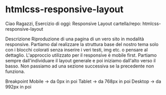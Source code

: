 # htmlcss-responsive-layout

Ciao Ragazzi,
Esercizio di oggi: Responsive Layout
cartella/repo: htmlcss-responsive-layout

Descrizione
Riproduzione di una pagina di un vero sito in modalità responsive.
Partiamo dal realizzare la struttura base del nostro tema solo con i blocchi colorati senza inserire i veri testi, img etc. o pensare al dettaglio.
L'approccio utilizzato per il responsive è mobile first.
Partiamo sempre dall'individuare il layout generale e poi iniziamo dall'alto verso il basso. Non passiamo ad una sezione successiva se la precedente non funziona.

Breakpoint
Mobile -> da 0px in poi
Tablet -> da 768px in poi
Desktop -> da 992px in poi